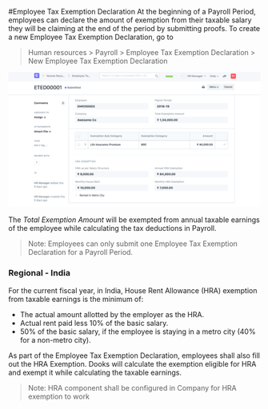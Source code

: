 <!-- add-breadcrumbs -->
#Employee Tax Exemption Declaration
At the beginning of a Payroll Period, employees can declare the amount of exemption from their taxable salary they will be claiming at the end of the period by submitting proofs. To create a new Employee Tax Exemption Declaration, go to

> Human resources > Payroll > Employee Tax Exemption Declaration > New Employee Tax Exemption Declaration

<img class="screenshot" alt="Employee Tax Exemption Declaration" src="../assets/employee-tax-exemption-declaration.png">

The _Total Exemption Amount_ will be exempted from annual taxable earnings of the employee while calculating the tax deductions in Payroll.

> Note: Employees can only submit one Employee Tax Exemption Declaration for a Payroll Period.

### Regional - India
For the current fiscal year, in India, House Rent Allowance (HRA) exemption from taxable earnings is the minimum of:

* The actual amount allotted by the employer as the HRA.
* Actual rent paid less 10% of the basic salary.
* 50% of the basic salary, if the employee is staying in a metro city (40% for a non-metro city).

As part of the Employee Tax Exemption Declaration, employees shall also fill out the HRA Exemption. Dooks will calculate the exemption eligible for HRA and exempt it while calculating the taxable earnings.

> Note: HRA component shall be configured in Company for HRA exemption to work
